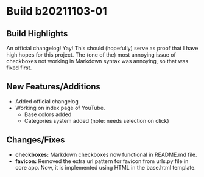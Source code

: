 # Build b20211103-01

## **Build Highlights**

An official changelog! Yay! This should (hopefully) serve as proof that I have high hopes for this project. The (one of the) most annoying issue of checkboxes not working in Markdown syntax was annoying, so that was fixed first.

## **New Features/Additions**

- Added official changelog
- Working on index page of YouTube.
  - Base colors added
  - Categories system added (note: needs selection on click)

## **Changes/Fixes**

- **checkboxes:** Markdown checkboxes now functional in README.md file.
- **favicon:** Removed the extra url pattern for favicon from urls.py file in core app. Now, it is implemented using HTML in the base.html template.
